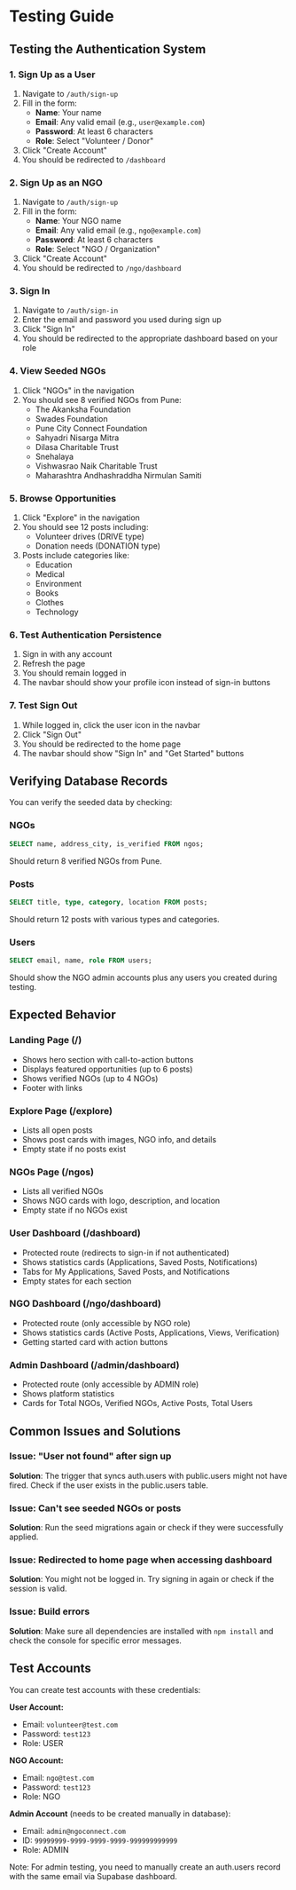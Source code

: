 # Testing Guide

## Testing the Authentication System

### 1. Sign Up as a User

1. Navigate to `/auth/sign-up`
2. Fill in the form:
   - **Name**: Your name
   - **Email**: Any valid email (e.g., `user@example.com`)
   - **Password**: At least 6 characters
   - **Role**: Select "Volunteer / Donor"
3. Click "Create Account"
4. You should be redirected to `/dashboard`

### 2. Sign Up as an NGO

1. Navigate to `/auth/sign-up`
2. Fill in the form:
   - **Name**: Your NGO name
   - **Email**: Any valid email (e.g., `ngo@example.com`)
   - **Password**: At least 6 characters
   - **Role**: Select "NGO / Organization"
3. Click "Create Account"
4. You should be redirected to `/ngo/dashboard`

### 3. Sign In

1. Navigate to `/auth/sign-in`
2. Enter the email and password you used during sign up
3. Click "Sign In"
4. You should be redirected to the appropriate dashboard based on your role

### 4. View Seeded NGOs

1. Click "NGOs" in the navigation
2. You should see 8 verified NGOs from Pune:
   - The Akanksha Foundation
   - Swades Foundation
   - Pune City Connect Foundation
   - Sahyadri Nisarga Mitra
   - Dilasa Charitable Trust
   - Snehalaya
   - Vishwasrao Naik Charitable Trust
   - Maharashtra Andhashraddha Nirmulan Samiti

### 5. Browse Opportunities

1. Click "Explore" in the navigation
2. You should see 12 posts including:
   - Volunteer drives (DRIVE type)
   - Donation needs (DONATION type)
3. Posts include categories like:
   - Education
   - Medical
   - Environment
   - Books
   - Clothes
   - Technology

### 6. Test Authentication Persistence

1. Sign in with any account
2. Refresh the page
3. You should remain logged in
4. The navbar should show your profile icon instead of sign-in buttons

### 7. Test Sign Out

1. While logged in, click the user icon in the navbar
2. Click "Sign Out"
3. You should be redirected to the home page
4. The navbar should show "Sign In" and "Get Started" buttons

## Verifying Database Records

You can verify the seeded data by checking:

### NGOs
```sql
SELECT name, address_city, is_verified FROM ngos;
```
Should return 8 verified NGOs from Pune.

### Posts
```sql
SELECT title, type, category, location FROM posts;
```
Should return 12 posts with various types and categories.

### Users
```sql
SELECT email, name, role FROM users;
```
Should show the NGO admin accounts plus any users you created during testing.

## Expected Behavior

### Landing Page (/)
- Shows hero section with call-to-action buttons
- Displays featured opportunities (up to 6 posts)
- Shows verified NGOs (up to 4 NGOs)
- Footer with links

### Explore Page (/explore)
- Lists all open posts
- Shows post cards with images, NGO info, and details
- Empty state if no posts exist

### NGOs Page (/ngos)
- Lists all verified NGOs
- Shows NGO cards with logo, description, and location
- Empty state if no NGOs exist

### User Dashboard (/dashboard)
- Protected route (redirects to sign-in if not authenticated)
- Shows statistics cards (Applications, Saved Posts, Notifications)
- Tabs for My Applications, Saved Posts, and Notifications
- Empty states for each section

### NGO Dashboard (/ngo/dashboard)
- Protected route (only accessible by NGO role)
- Shows statistics cards (Active Posts, Applications, Views, Verification)
- Getting started card with action buttons

### Admin Dashboard (/admin/dashboard)
- Protected route (only accessible by ADMIN role)
- Shows platform statistics
- Cards for Total NGOs, Verified NGOs, Active Posts, Total Users

## Common Issues and Solutions

### Issue: "User not found" after sign up
**Solution**: The trigger that syncs auth.users with public.users might not have fired. Check if the user exists in the public.users table.

### Issue: Can't see seeded NGOs or posts
**Solution**: Run the seed migrations again or check if they were successfully applied.

### Issue: Redirected to home page when accessing dashboard
**Solution**: You might not be logged in. Try signing in again or check if the session is valid.

### Issue: Build errors
**Solution**: Make sure all dependencies are installed with `npm install` and check the console for specific error messages.

## Test Accounts

You can create test accounts with these credentials:

**User Account:**
- Email: `volunteer@test.com`
- Password: `test123`
- Role: USER

**NGO Account:**
- Email: `ngo@test.com`
- Password: `test123`
- Role: NGO

**Admin Account** (needs to be created manually in database):
- Email: `admin@ngoconnect.com`
- ID: `99999999-9999-9999-9999-999999999999`
- Role: ADMIN

Note: For admin testing, you need to manually create an auth.users record with the same email via Supabase dashboard.
